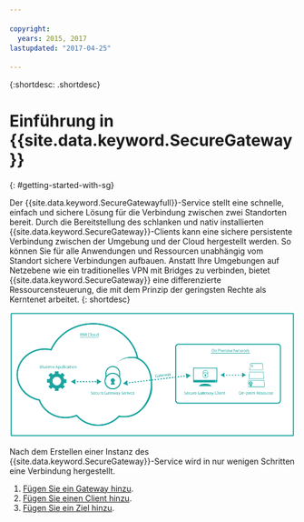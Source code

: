 ```yaml
---

copyright:
  years: 2015, 2017
lastupdated: "2017-04-25"

---
```

{:shortdesc: .shortdesc}

# Einführung in {{site.data.keyword.SecureGateway}}
{: #getting-started-with-sg}

Der {{site.data.keyword.SecureGatewayfull}}-Service stellt eine schnelle, einfach und sichere Lösung für die Verbindung zwischen zwei Standorten bereit.  Durch die Bereitstellung des schlanken und nativ installierten {{site.data.keyword.SecureGateway}}-Clients kann eine sichere persistente Verbindung zwischen der Umgebung und der Cloud hergestellt werden.  So können Sie für alle Anwendungen und Ressourcen unabhängig vom Standort sichere Verbindungen aufbauen.  Anstatt Ihre Umgebungen auf Netzebene wie ein traditionelles VPN mit Bridges zu verbinden, bietet {{site.data.keyword.SecureGateway}} eine differenzierte Ressourcensteuerung, die mit dem Prinzip der geringsten Rechte als Kerntenet arbeitet.
{: shortdesc}

![{{site.data.keyword.SecureGateway}}-Architektur](./images/diagramSGW.png?raw=true "{{site.data.keyword.SecureGateway}}-Architektur")

Nach dem Erstellen einer Instanz des {{site.data.keyword.SecureGateway}}-Service wird in nur wenigen Schritten eine Verbindung hergestellt.

1. [Fügen Sie ein Gateway hinzu](/docs/services/SecureGateway/securegateway_gateway.html).
2. [Fügen Sie einen Client hinzu](/docs/services/SecureGateway/securegateway_client.html).
3. [Fügen Sie ein Ziel hinzu](/docs/services/SecureGateway/securegateway_destination.html).
